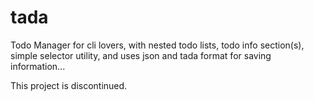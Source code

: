 # tada
Todo Manager for cli lovers, with nested todo lists, todo info section(s), simple selector utility, and uses json and tada format for saving information...

This project is discontinued.

